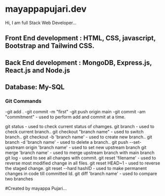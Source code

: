 # mayappapujari.dev

Hi, I am full Stack Web Developer...

## Front End development : HTML, CSS, javascript, Bootstrap and Tailwind CSS.
## Back End development : MongoDB, Express.js, React.js and Node.js
## Database: My-SQL

### Git Commands
-git add .
-git commit -m "first"
-git push origin main
-git commit -am "commitment" - used to perform add and commit at a time.

git status - used to check current status of chamges.
git branch - used to check current branch..
git checkout "branch name" - used to switch branch..
git checkout -b 'branch name' - used to create new branch..
git branch -d 'branch name' - used to  delete a branch..
git push --set-upstream origin 'branch name' - used to set new upstream branch
git merge 'branch name' - used to merge upstream branch with main branch
git log - used to see all changes with commit.
git reset 'filename' - used to reverse most modified change in all files.
git reset HEAD~1 - used to reverse the staged change.
git reset --hard hashID - used to make permanent changes in code till committed Id.
git diff 'branch name' - used to compare two branches

#Created by mayappa Pujari...
